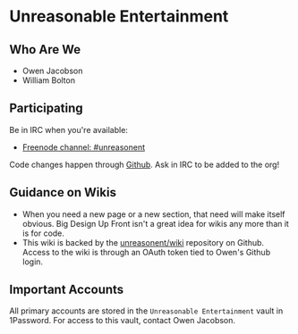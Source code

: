 # Unreasonable Entertainment

## Who Are We

* Owen Jacobson
* William Bolton

## Participating

Be in IRC when you're available:

* [Freenode channel: #unreasonent](irc://irc.freenode.org/#unreasonent)

Code changes happen through [Github](https://github.com/unreasonent/). Ask in IRC to be added to the org!

## Guidance on Wikis

* When you need a new page or a new section, that need will make itself obvious. Big Design Up Front isn't a great idea for wikis any more than it is for code.
* This wiki is backed by the [unreasonent/wiki](https://github.com/unreasonent/wiki) repository on Github. Access to the wiki is through an OAuth token tied to Owen's Github login.

## Important Accounts

All primary accounts are stored in the `Unreasonable Entertainment` vault in 1Password. For access to this vault, contact Owen Jacobson.